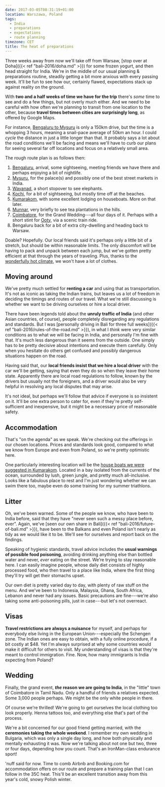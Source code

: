 ```yaml
---
date: 2017-03-05T08:31:19+01:00
location: Warszawa, Poland
tags:
  - India
  - preparations
  - expectations
  - route planning
timezone: CET
title: The heat of preparations
---
```


Three weeks away from now we'll take off from Warsaw, [stop over at Doha]({{< ref "bali-2016/doha.md" >}}) for some frozen yogurt, and then head straight for India. We're in the middle of our usual planning & preparations routine, steadily getting a bit more anxious with every passing week. It'll be fun to see how our, certainly flawed, expectations stack up against reality on the ground.

<!--more-->

With __two and a half weeks of time we have for the trip__ there's _some_ time to see and do a few things, but not overly much either. And we need to be careful with how often we're planning to transit from one location to the other, because __travel times between cities are surprisingly long__, as offered by Google Maps.

For instance, [Bengaluru to Mysuru](https://goo.gl/maps/US7naHLKhW62) is only a 150km drive, but the time is a whopping 3 hours, meaning a snail-pace average of 50km an hour. I could _cycle_ the distance in just a little longer than that. It probably says a lot about the road conditions we'll be facing and means we'll have to curb our plans for seeing several far off locations and focus on a relatively small area.

The rough route plan is as follows then:

1. [Bengaluru][lp-bengaluru], arrival, some sightseeing, meeting friends we have there and perhaps enjoying a bit of nightlife.
2. [Mysuru][lp-mysuru], for the palace(s) and possibly one of the best street markets in India.
3. [Wayanad][lp-wayanad], a short stopover to see elephants.
4. [Kochi][lp-kochi], for a bit of sightseeing, but mostly time off at the beaches.
5. [Kumarakom][lp-kumarakom], with some excellent lodging on houseboats. More on that later.
6. [Munnar][lp-munnar], very briefly to see tea plantations in the hills.
7. [Coimbatore][lp-coimbatore], for the Grand Wedding---all four days of it. Perhaps with a short stint for [Ooty][lp-ooty], via a scenic train ride.
8. Bengaluru back for a bit of extra city-dwelling and heading back to Warsaw.

Doable? Hopefully. Our local friends said it's perhaps only a little bit of a stretch, but should be within reasonable limits. The only discomfort will be having to pack and unpack between each jump, but we've gotten pretty efficient at that through the years of traveling. Plus, thanks to the [wonderfully hot climate][wunderground-bangalor], we won't have a lot of clothes.

## Moving around

We've pretty much settled for __renting a car__ and using that as transportation. It's not as iconic as taking the Indian trains, but leaves us a lot of freedom in deciding the timings and routes of our travel. What we're still discussing is whether we want to be driving ourselves or hire a local driver.

There have been legends told about the __unruly traffic of India__ (and other Asian countries, of course), people completely disregarding any regulations and standards. But I was [personally driving in Bali for three full weeks]({{< ref "bali-2016/rules-of-the-road.md" >}}), in what I _think_ were very similar conditions as to what we will be facing in India, and personally I'm fine with that. It's much less dangerous than it seems from the outside. One simply has to be pretty decisive about intentions and execute them carefully. Only when you hesitate do others get confused and possibly dangerous situations happen on the road.

Having said that, our __local friends insist that we hire a local driver__ with the car we'll be getting, saying that even they do so when they leave their home state. Apparently there are local road regulations to follow, known by the drivers but usually not the foreigners, and a driver would also be very helpful in resolving any local disputes that may arise.

It's not ideal, but perhaps we'll follow that advice if everyone is so insistent on it. It'll be one extra person to cater for, even if they're pretty self-sufficient and inexpensive, but it might be a necessary price of reasonable safety.

## Accommodation

That's "on the agenda" as we speak. We're checking out the offerings in our chosen locations. Prices and standards look good, compared to what we know from Europe and even from Poland, so we're pretty optimistic here.

One particularly interesting location will be the [house boats we were suggested in Kumarakom](http://www.kumarakomhouseboats.org/). Located in a bay isolated from the currents of the ocean, surrounded by lush, green jungle, and pretty much all-inclusive. Looks like a fabulous place to rest and I'm just wondering whether we can swim there too, maybe even do some training for my summer triathlons.

## Litter

Oh, we've been warned. Some of the people we know, who have been to India before, said that they have "never seen such a messy place before, ever". Again, we've [seen our own share in Bali]({{< ref "bali-2016/future-of-bali.md" >}}), have been to the Balkans and even Poland isn't nearly as tidy as we would like it to be. We'll see for ourselves and report back on the findings.

Speaking of hygienic standards, travel advice includes the __usual warnings of possible food poisoning__, avoiding drinking anything else than bottled water and never, _ever_ eating on the street. We're trying to stay reasonable here. I can easily imagine people, whose daily diet consists of highly processed food, who then travel to a place like India, where the first thing they'll try will get their stomachs upset.

Our own diet is pretty varied day to day, with plenty of raw stuff on the menu. And we've been to Indonesia, Malaysia, Ghana, South Africa, Lebanon and never had any issues. Basic precautions are fine---we're also taking some anti-poisoning pills, just in case---but let's not overreact.

## Visas

__Travel restrictions are always a nuisance__ for myself, and perhaps for everybody else living in the European Union---especially the Schengen zone. The Indian ones are easy to obtain, with a fully online procedure, if a bit costly at $48. Yet I'm always surprised at why some countries would make it difficult for others to visit. My understanding of visas is that they're meant to control immigration. Fine. Now, how many immigrants is India expecting  from Poland?

## Wedding

Finally, the grand event, **_the_ reason we are going to India**, in the "little" town of Coimbatore in Tamil Nadu. Only a handful of friends a relatives expected. Some 3,000 people perhaps. We might be the only white people in there.

Of course we're thrilled! We're going to get ourselves the local clothing too look properly. Henna tattoos too, and everything else that's part of the process.

We're a bit concerned for our good friend getting married, with the __ceremonies taking the whole weekend__. I remember my own wedding in Bulgaria, which was only a single day long, and how both physically and mentally exhausting it was. Now we're talking about not one but two, three or four days, depending how you count. That's an IronMan-class endurance sport!

'nuff said for now. Time to comb Airbnb and Booking.com for accommodation offers on our route and prepare a training plan that I can follow in the 35C heat. This'll be an excellent transition away from this year's cold, snowy Polish winter.

[lp-bengaluru]: https://www.lonelyplanet.com/india/bengaluru-bangalore
[lp-coimbatore]: https://www.lonelyplanet.com/india/tamil-nadu/coimbatore
[lp-kochi]: https://www.lonelyplanet.com/india/kerala/kochi-cochin
[lp-kumarakom]: https://www.lonelyplanet.com/india/kerala/kumarakom
[lp-munnar]: https://www.lonelyplanet.com/india/kerala/munnar
[lp-mysuru]: https://www.lonelyplanet.com/india/karnataka/mysore
[lp-ooty]: https://www.lonelyplanet.com/india/tamil-nadu/ooty-udhagamandalam
[lp-wayanad]: https://www.lonelyplanet.com/india/kerala/wayanad-wildlife-sanctuary
[wunderground-bangalor]: https://www.wunderground.com/cgi-bin/findweather/getForecast?query=Bangalore%2C+India

